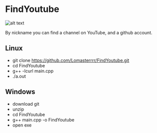 # FindYoutube
![alt text](https://i.imgur.com/B8zfVNm.png)

By nickname you can find a channel on YouTube, and a github account.

## Linux
- git clone https://github.com/Lomasterrrr/FindYoutube.git
- cd FindYoutube
- g++ -lcurl main.cpp
- ./a.out

## Windows
- download git
- unzip
- cd FindYoutube
- g++ main.cpp -o FindYoutube
- open exe
